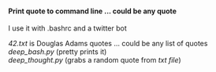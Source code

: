 #### Print quote to command line ... could be any quote

I use it with .bashrc and a twitter bot

*42.txt* is Douglas Adams quotes ... could be any list of quotes  
*deep_bash.py* (pretty prints it)  
*deep_thought.py* (grabs a random quote from *txt file*)
